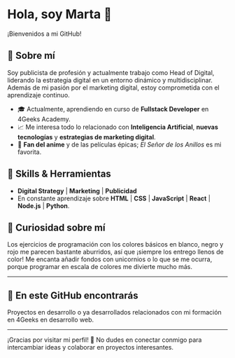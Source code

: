 # Hola, soy Marta 👋 

¡Bienvenidos a mi GitHub!

## 🌟 Sobre mí
Soy publicista de profesión y actualmente trabajo como Head of Digital, liderando la estrategia digital en un entorno dinámico y multidisciplinar. 
Además de mi pasión por el marketing digital, estoy comprometida con el aprendizaje continuo.

- 🎓 Actualmente, aprendiendo en curso de **Fullstack Developer** en 4Geeks Academy.
- 📈 Me interesa todo lo relacionado con **Inteligencia Artificial**, **nuevas tecnologías** y **estrategias de marketing digital**.
- 🎥 **Fan del anime** y de las películas épicas; *El Señor de los Anillos* es mi favorita.

## 💼 Skills & Herramientas
- **Digital Strategy** | **Marketing** | **Publicidad**
- En constante aprendizaje sobre **HTML** | **CSS** | **JavaScript** | **React** | **Node.js** | **Python**.

## 🎨 Curiosidad sobre mí
Los ejercicios de programación con los colores básicos en blanco, negro y rojo me parecen bastante aburridos, así que ¡siempre los entrego llenos de color! 
Me encanta añadir fondos con unicornios o lo que se me ocurra, porque programar en escala de colores me divierte mucho más.

---

## 🌱 En este GitHub encontrarás
Proyectos en desarrollo o ya desarrollados relacionados con mi formación en 4Geeks en desarrollo web.

---

¡Gracias por visitar mi perfil! 🚀 No dudes en conectar conmigo para intercambiar ideas y colaborar en proyectos interesantes.


<!---
MartaPrados/MartaPrados is a ✨ special ✨ repository because its `README.md` (this file) appears on your GitHub profile.
You can click the Preview link to take a look at your changes.
--->
